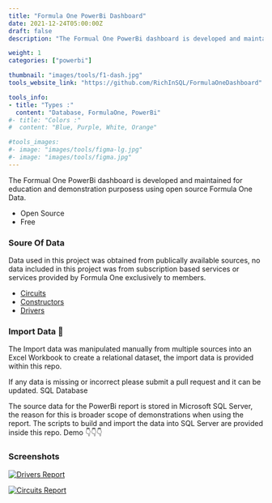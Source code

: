 ```yaml
---
title: "Formula One PowerBi Dashboard"
date: 2021-12-24T05:00:00Z
draft: false
description: "The Formual One PowerBi dashboard is developed and maintained for education and demonstration purposess using open source Formula One Data."

weight: 1
categories: ["powerbi"]

thumbnail: "images/tools/f1-dash.jpg"
tools_website_link: "https://github.com/RichInSQL/FormulaOneDashboard"

tools_info:
- title: "Types :"
  content: "Database, FormulaOne, PowerBi"
#- title: "Colors :"
#  content: "Blue, Purple, White, Orange"

#tools_images:
#- image: "images/tools/figma-lg.jpg"
#- image: "images/tools/figma.jpg"
---
```


The Formual One PowerBi dashboard is developed and maintained for education and demonstration purposess using open source Formula One Data.

* Open Source
* Free

### Soure Of Data

Data used in this project was obtained from publically available sources, no data included in this project was from subscription based services or services provided by Formula One exclusively to members.

* [Circuits](https://en.wikipedia.org/wiki/List_of_Formula_One_circuits)
* [Constructors](https://en.wikipedia.org/wiki/List_of_Formula_One_constructors)
* [Drivers](https://en.wikipedia.org/wiki/List_of_Formula_One_drivers)

### Import Data 🚀

The Import data was manipulated manually from multiple sources into an Excel Workbook to create a relational dataset, the import data is provided within this repo.

If any data is missing or incorrect please submit a pull request and it can be updated.
SQL Database

The source data for the PowerBi report is stored in Microsoft SQL Server, the reason for this is broader scope of demonstrations when using the report. The scripts to build and import the data into SQL Server are provided inside this repo.
Demo 👇👇👇

### Screenshots

[![Drivers Report](/img/F1-Dashboard-1.png)](/img/F1-Dashboard-1.png)

[![Circuits Report](/img/F1-Dashboard-2.png)](/img/F1-Dashboard-2.png)
